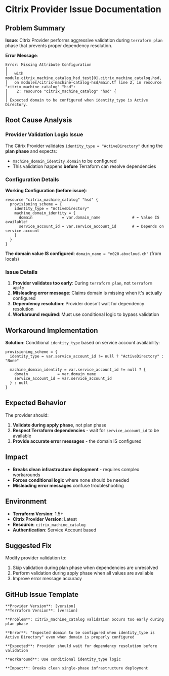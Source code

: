 # Citrix Provider Issue Documentation

## Problem Summary

**Issue**: Citrix Provider performs aggressive validation during `terraform plan` phase that prevents proper dependency resolution.

**Error Message**:
```
Error: Missing Attribute Configuration
│
│   with module.citrix_machine_catalog_hsd_test[0].citrix_machine_catalog.hsd,
│   on modules/citrix-machine-catalog-hsd/main.tf line 2, in resource "citrix_machine_catalog" "hsd":
│    2: resource "citrix_machine_catalog" "hsd" {
│
│ Expected domain to be configured when identity_type is Active Directory.
```

## Root Cause Analysis

### Provider Validation Logic Issue

The Citrix Provider validates `identity_type = "ActiveDirectory"` during the **plan phase** and expects:
- `machine_domain_identity.domain` to be configured
- This validation happens **before** Terraform can resolve dependencies

### Configuration Details

**Working Configuration (before issue)**:
```hcl
resource "citrix_machine_catalog" "hsd" {
  provisioning_scheme = {
    identity_type = "ActiveDirectory"
    machine_domain_identity = {
      domain             = var.domain_name              # ← Value IS available!
      service_account_id = var.service_account_id       # ← Depends on service account
    }
  }
}
```

**The domain value IS configured**: `domain_name = "m020.abxcloud.ch"` (from locals)

### Issue Details

1. **Provider validates too early**: During `terraform plan`, not `terraform apply`
2. **Misleading error message**: Claims domain is missing when it's actually configured
3. **Dependency resolution**: Provider doesn't wait for dependency resolution
4. **Workaround required**: Must use conditional logic to bypass validation

## Workaround Implementation

**Solution**: Conditional `identity_type` based on service account availability:

```hcl
provisioning_scheme = {
  identity_type = var.service_account_id != null ? "ActiveDirectory" : "None"

  machine_domain_identity = var.service_account_id != null ? {
    domain             = var.domain_name
    service_account_id = var.service_account_id
  } : null
}
```

## Expected Behavior

The provider should:
1. **Validate during apply phase**, not plan phase
2. **Respect Terraform dependencies** - wait for `service_account_id` to be available
3. **Provide accurate error messages** - the domain IS configured

## Impact

- **Breaks clean infrastructure deployment** - requires complex workarounds
- **Forces conditional logic** where none should be needed
- **Misleading error messages** confuse troubleshooting

## Environment

- **Terraform Version**: 1.5+
- **Citrix Provider Version**: Latest
- **Resource**: `citrix_machine_catalog`
- **Authentication**: Service Account based

## Suggested Fix

Modify provider validation to:
1. Skip validation during plan phase when dependencies are unresolved
2. Perform validation during apply phase when all values are available
3. Improve error message accuracy

## GitHub Issue Template

```
**Provider Version**: [version]
**Terraform Version**: [version]

**Problem**: citrix_machine_catalog validation occurs too early during plan phase

**Error**: "Expected domain to be configured when identity_type is Active Directory" even when domain is properly configured

**Expected**: Provider should wait for dependency resolution before validation

**Workaround**: Use conditional identity_type logic

**Impact**: Breaks clean single-phase infrastructure deployment
```
